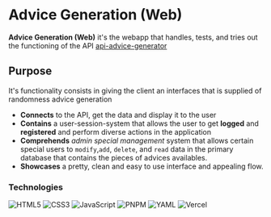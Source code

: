 # Advice Generation (Web)

**Advice Generation (Web)** it's the webapp that handles, tests, and tries out the functioning of the API [api-advice-generator](https://github.com/The-BoxHead-Guy/api-advice-generator)

## Purpose

It's functionality consists in giving the client an interfaces that is supplied of randomness advice generation

- **Connects** to the API, get the data and display it to the user
- **Contains** a user-session-system that allows the user to get **logged** and **registered** and perform diverse actions in the application
- **Comprehends** _admin special management_ system that allows certain special users to `modify`,`add`, `delete`, and `read` data in the primary database that contains the pieces of advices availables.
- **Showcases** a pretty, clean and easy to use interface and appealing flow.

### Technologies

![HTML5](https://img.shields.io/badge/html5-%23E34F26.svg?style=for-the-badge&logo=html5&logoColor=white)
![CSS3](https://img.shields.io/badge/css3-%231572B6.svg?style=for-the-badge&logo=css3&logoColor=white)
![JavaScript](https://img.shields.io/badge/javascript-%23323330.svg?style=for-the-badge&logo=javascript&logoColor=%23F7DF1E)
![PNPM](https://img.shields.io/badge/pnpm-%234a4a4a.svg?style=for-the-badge&logo=pnpm&logoColor=f69220)
![YAML](https://img.shields.io/badge/yaml-%23ffffff.svg?style=for-the-badge&logo=yaml&logoColor=151515)
![Vercel](https://img.shields.io/badge/vercel-%23000000.svg?style=for-the-badge&logo=vercel&logoColor=white)
